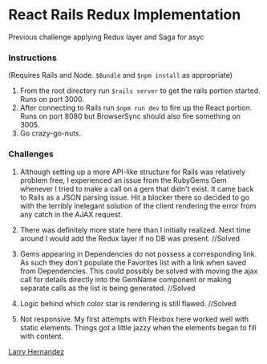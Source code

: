 # React Rails Redux Implementation

Previous challenge applying Redux layer and Saga for asyc

### Instructions
(Requires Rails and Node. ``` $Bundle ``` and ```$npm install``` 
as appropriate)

1. From the root directory run 
    ``` $rails server ```
    to get the rails portion started. Runs on port 3000.
2. After connecting to Rails run 
    ``` $npm run dev ```
    to fire up the React portion. Runs on port 8080 but BrowserSync should also fire something on 3005.
3. Go crazy-go-nuts.

### Challenges

1. Although setting up a more API-like structure for Rails was relatively
problem free, I experienced an issue from the RubyGems Gem whenever 
I tried to make a call on a gem that didn't exist. It came back to 
Rails as a JSON parsing issue. Hit a blocker there so decided to go 
with the terribly inelegant solution of the client rendering the error
from any catch in the AJAX request.

2. There was definitely more state here than I initially realized. Next 
time around I would add the Redux layer if no DB was present.
//Solved

3. Gems appearing in Dependencies do not possess a corresponding link.
As such they don't populate the Favorites list with a link when saved 
from Dependencies. This could possibly be solved with moving the ajax 
call for details directly into the GemName component or making separate 
calls as the list is being generated.
//Solved

3. Logic behind which color star is rendering is still flawed. 
//Solved

4. Not responsive. My first attempts with Flexbox here worked well with 
static elements. Things got a little jazzy when the elements began to 
fill with content. 

[Larry Hernandez](http://larryh.win)

